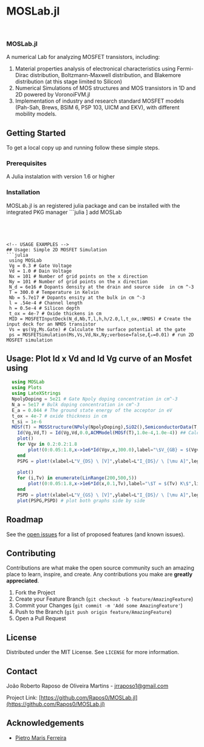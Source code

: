 # MOSLab.jl
<!--
*** Thanks for checking out the Best-README-Template. If you have a suggestion
*** that would make this better, please fork the repo and create a pull request
*** or simply open an issue with the tag "enhancement".
*** Thanks again! Now go create something AMAZING! :D
***
***
***
*** To avoid retyping too much info. Do a search and replace for the following:
*** Rapos0, MOSLab.jl, twitter_handle, jrraposo1@gmail.com, MOSLab.jl, project_description
-->



<!-- PROJECT SHIELDS -->
<!--
*** I'm using markdown "reference style" links for readability.
*** Reference links are enclosed in brackets [ ] instead of parentheses ( ).
*** See the bottom of this document for the declaration of the reference variables
*** for contributors-url, forks-url, etc. This is an optional, concise syntax you may use.
*** https://www.markdownguide.org/basic-syntax/#reference-style-links

[![Contributors][contributors-shield]][contributors-url]
[![Forks][forks-shield]][forks-url]
[![Stargazers][stars-shield]][stars-url]
[![Issues][issues-shield]][issues-url]
[![MIT License][license-shield]][license-url]

-->

<!-- PROJECT LOGO -->
<br />

  ### MOSLab.jl

  A numerical Lab for analyzing MOSFET transistors, including:
  
  1.	Material properties analysis of electronical characteristics using Fermi-Dirac distribution, Boltzmann-Maxwell distribution, and Blakemore distribution (at this stage limited to Silicon)
  2.	Numerical Simulations of MOS structures and MOS transistors in 1D and 2D powered by VoronoiFVM.jl
  3.	Implementation of industry and research standard MOSFET models (Pah-Sah, Brews, BSIM 6, PSP 103, UICM and EKV), with different mobility models.


<!-- GETTING STARTED -->
## Getting Started

To get a local copy up and running follow these simple steps.

### Prerequisites

A Julia instalation with version 1.6 or higher
### Installation
MOSLab.jl is an registered julia package and can be installed with the integrated PKG manager
    ```julia
   ] add MOSLab
   ```




<!-- USAGE EXAMPLES -->
## Usage: Simple 2D MOSFET Simulation 
 ```julia
    using MOSLab
    Vg = 0.3 # Gate Voltage
    Vd = 1.0 # Dain Voltage
    Nx = 101 # Number of grid points on the x direction
    Ny = 101 # Number of grid points on the x direction
    N_d = 6e16 # Dopants density at the drain and source side  in cm ^-3
    T = 300.0 # Temperature in Kelvin
    Nb = 5.7e17 # Dopants ensity at the bulk in cm ^-3
    l = .54e-4 # Channel length
    h = 0.5e-4 # Silicon depth
    t_ox = 4e-7 # Oxide thickens in cm
    MID = MOSFETInputDeck(N_d,Nb,T,l,h,h/2.0,l,t_ox,:NMOS) # Create the input deck for an NMOS transistor
    Vs = ψs(Vg,Ms.Gate) # Calculate the surface potential at the gate
    ps = MOSFETSimulation(Ms,Vs,Vd,Nx,Ny;verbose=false,ξ₀=0.01) # run 2D MOSFET simulation
   ```
## Usage: Plot Id x Vd and Id Vg curve of an Mosfet using 

```julia
  using MOSLab
  using Plots
  using LateXStrings
  NpolyDoping = 5e21 # Gate Npoly doping concentration in cm^-3
  N_a = 5e17 # Bulk doping concentration in cm^-3
  E_a = 0.044 # The ground state energy of the acceptor in eV
  t_ox = 4e-7 # oxide thickness in cm
  t_si = 1e-6
  MOSf(T) = MOSStructure(NPoly(NpolyDoping),SiO2(),SemiconductorData(T,BoltzmanDist(),PSilicon(N_a,E_a)),t_ox,t_si) ## Calculate Parameters of a MOS Structure the given parameters using Boltzman Distribution at temperature T 
	Id(Vg,Vd,T) = Id(Vg,Vd,0.0,ACMModel(MOSf(T),1.0e-4,1.0e-4)) ## Calculate the Current using the ACM Model of a transistor having the parameters from MOSf(T) and W =1.0 um, L = 1.0 um, similar contructors are available for the other models
	plot()
	for Vgv in 0.2:0.2:1.8
		plot!(0:0.05:1.8,x->1e6*Id(Vgv,x,300.0),label="\$V_{GB} = $(Vgv) V\$") # plot Id, Vd characteristics for different VGB
	end
	PSPG = plot!(xlabel=L"V_{DS} \ [V]",ylabel=L"I_{DS}/ \ [\mu A]",legend=:topleft)
	
	plot()
	for (i,Tv) in enumerate(LinRange(200,500,5))
		plot!(0:0.05:1.8,x->1e6*Id(x,0.1,Tv),label="\$T = $(Tv) K\$",linecolor=CList2[i]) # plot Id, Vg characteristics for different Temperatures
	end
	PSPD = plot!(xlabel=L"V_{GS} \ [V]",ylabel=L"I_{DS}/ \ [\mu A]",legend=:topleft)
	plot(PSPG,PSPD) # plot both graphs side by side
```



<!-- ROADMAP -->
## Roadmap

See the [open issues](https://github.com/Rapos0/MOSLab.jl/issues) for a list of proposed features (and known issues).



<!-- CONTRIBUTING -->
## Contributing

Contributions are what make the open source community such an amazing place to learn, inspire, and create. Any contributions you make are **greatly appreciated**.

1. Fork the Project
2. Create your Feature Branch (`git checkout -b feature/AmazingFeature`)
3. Commit your Changes (`git commit -m 'Add some AmazingFeature'`)
4. Push to the Branch (`git push origin feature/AmazingFeature`)
5. Open a Pull Request



<!-- LICENSE -->
## License

Distributed under the MIT License. See `LICENSE` for more information.



<!-- CONTACT -->
## Contact

João Roberto Raposo de Oliveira Martins - jrraposo1@gmail.com

Project Link: [https://github.com/Rapos0/MOSLab.jl](https://github.com/Rapos0/MOSLab.jl)



<!-- ACKNOWLEDGEMENTS -->
## Acknowledgements

* [Pietro Maris Ferreira](https://github.com/DrPiBlacksmith)

